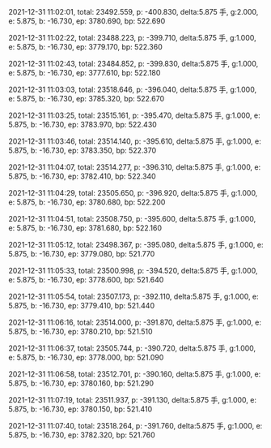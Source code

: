 2021-12-31 11:02:01, total: 23492.559, p: -400.830, delta:5.875 手, g:2.000, e: 5.875, b: -16.730, ep: 3780.690, bp: 522.690

2021-12-31 11:02:22, total: 23488.223, p: -399.710, delta:5.875 手, g:1.000, e: 5.875, b: -16.730, ep: 3779.170, bp: 522.360

2021-12-31 11:02:43, total: 23484.852, p: -399.830, delta:5.875 手, g:1.000, e: 5.875, b: -16.730, ep: 3777.610, bp: 522.180

2021-12-31 11:03:03, total: 23518.646, p: -396.040, delta:5.875 手, g:1.000, e: 5.875, b: -16.730, ep: 3785.320, bp: 522.670

2021-12-31 11:03:25, total: 23515.161, p: -395.470, delta:5.875 手, g:1.000, e: 5.875, b: -16.730, ep: 3783.970, bp: 522.430

2021-12-31 11:03:46, total: 23514.140, p: -395.610, delta:5.875 手, g:1.000, e: 5.875, b: -16.730, ep: 3783.350, bp: 522.370

2021-12-31 11:04:07, total: 23514.277, p: -396.310, delta:5.875 手, g:1.000, e: 5.875, b: -16.730, ep: 3782.410, bp: 522.340

2021-12-31 11:04:29, total: 23505.650, p: -396.920, delta:5.875 手, g:1.000, e: 5.875, b: -16.730, ep: 3780.680, bp: 522.200

2021-12-31 11:04:51, total: 23508.750, p: -395.600, delta:5.875 手, g:1.000, e: 5.875, b: -16.730, ep: 3781.680, bp: 522.160

2021-12-31 11:05:12, total: 23498.367, p: -395.080, delta:5.875 手, g:1.000, e: 5.875, b: -16.730, ep: 3779.080, bp: 521.770

2021-12-31 11:05:33, total: 23500.998, p: -394.520, delta:5.875 手, g:1.000, e: 5.875, b: -16.730, ep: 3778.600, bp: 521.640

2021-12-31 11:05:54, total: 23507.173, p: -392.110, delta:5.875 手, g:1.000, e: 5.875, b: -16.730, ep: 3779.410, bp: 521.440

2021-12-31 11:06:16, total: 23514.000, p: -391.870, delta:5.875 手, g:1.000, e: 5.875, b: -16.730, ep: 3780.210, bp: 521.510

2021-12-31 11:06:37, total: 23505.744, p: -390.720, delta:5.875 手, g:1.000, e: 5.875, b: -16.730, ep: 3778.000, bp: 521.090

2021-12-31 11:06:58, total: 23512.701, p: -390.160, delta:5.875 手, g:1.000, e: 5.875, b: -16.730, ep: 3780.160, bp: 521.290

2021-12-31 11:07:19, total: 23511.937, p: -391.130, delta:5.875 手, g:1.000, e: 5.875, b: -16.730, ep: 3780.150, bp: 521.410

2021-12-31 11:07:40, total: 23518.264, p: -391.760, delta:5.875 手, g:1.000, e: 5.875, b: -16.730, ep: 3782.320, bp: 521.760